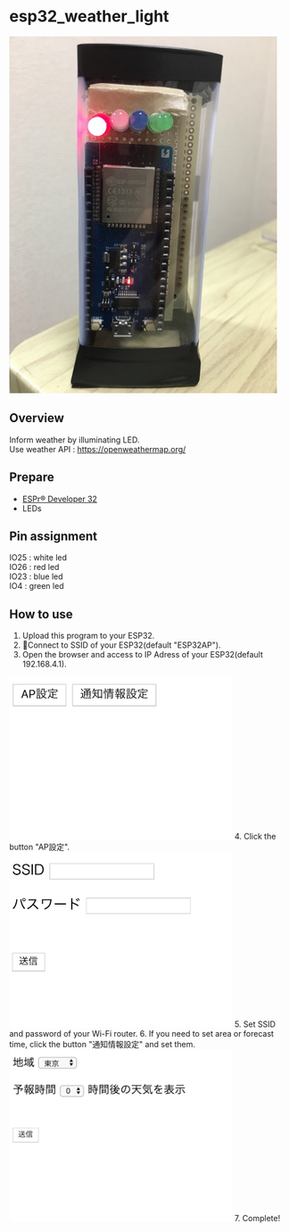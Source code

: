 # esp32_weather_light
![IMG_0841.JPG](https://github.com/kouya17/esp32_weather_light/blob/master/doc/IMG_0841.JPG)

## Overview
Inform weather by illuminating LED.  
Use weather API : <a href="https://openweathermap.org/">https://openweathermap.org/</a>

## Prepare
- <a href="https://www.switch-science.com/catalog/3210/">ESPr® Developer 32</a>
- LEDs

## Pin assignment
IO25 : white led  
IO26 : red led  
IO23 : blue led  
IO4 : green led

## How to use
1. Upload this program to your ESP32.
2. Connect to SSID of your ESP32(default "ESP32AP").
3. Open the browser and access to IP Adress of your ESP32(default 192.168.4.1).  
<img src="https://github.com/kouya17/esp32_weather_light/blob/master/doc/index.png" width="400px">  
4. Click the button "AP設定".  
<img src="https://github.com/kouya17/esp32_weather_light/blob/master/doc/ssid.png" width="400px">  
5. Set SSID and password of your Wi-Fi router.
6. If you need to set area or forecast time, click the button "通知情報設定" and set them.  
<img src="https://github.com/kouya17/esp32_weather_light/blob/master/doc/setinfo.png" width="400px">  
7. Complete!
